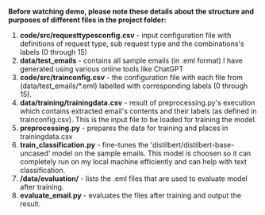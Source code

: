 **Before watching demo, please note these details about the structure and purposes of different files in the project folder:**

1. **code/src/requesttypesconfig.csv** - input configuration file with definitions of request type, sub request type and the combinations's labels (0 through 15)
2. **data/test_emails** - contains all sample emails (in .eml format) I have generated using various online tools like ChatGPT
3. **code/src/trainconfig.csv** - the configuration file with each file from (data/test_emails/*.eml) labelled with corresponding labels (0 through 15).
4. **data/training/trainingdata.csv** - result of preprocessing.py's execution which contains extracted email's contents and their labels (as defined in trainconfig.csv). This is the input file to be loaded for training the model.
5. **preprocessing.py** - prepares the data for training and places in trainingdata.csv
6. **train_classification.py** - fine-tunes the 'distilbert/distilbert-base-uncased' model on the sample emails. This model is choosen so it can completely run on my local machine efficiently and can help with text classification.
7. **/data/evaluation/** - lists the .eml files that are used to evaluate model after training.
8. **evaluate_email.py** - evaluates the files after training and output the result.